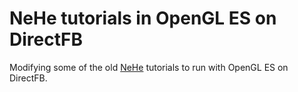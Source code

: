 NeHe tutorials in OpenGL ES on DirectFB
=======================================

Modifying some of the old [NeHe](http://nehe.gamedev.net/) tutorials to run with OpenGL ES on DirectFB.
